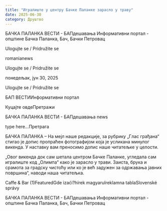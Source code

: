 ```yaml
---
title: "Игралиште у центру Бачке Паланке зарасло у траву"
date: 2025-06-30
category: Друштво
---
```


БАЧКА ПАЛАНКА ВЕСТИ - БАПдешавања Информативни портал - општине Бачка Паланка, Бач, Бачки Петровац

Ulogujte se / Pridružite se

romanianews

Ulogujte se / Pridružite se

понедељак, јун 30, 2025

Ulogujte se / Pridružite se

БАП ВЕСТИИнформативни портал

Куцајте овдеПретражи

БАЧКА ПАЛАНКА ВЕСТИ - БАПдешавања news

type here...Претрага

БАЧКА ПАЛАНКА – На мејл наше редакције, за рубрику „Глас грађана“ стигао је допис пропраћен фотографијом која је усликана минулог викенда. У наставку вам преносимо допис наше читатељке у целости.

„Овог викенда док сам шетала центром Бачке Паланке, угледала сам игралиште код „Олимпа“ како је зарасло у трави. Заиста, брука и срамота за градску чистоћу или ко је већ задужен за одржавања јавних површина“, наводи наша читатељка.

Caffe & Bar (1)FeaturedGde izaći?hírek magyarulreklamna tablaSlovenské správy

БАЧКА ПАЛАНКА ВЕСТИ - БАПдешавања Информативни портал - општине Бачка Паланка, Бач, Бачки Петровац
